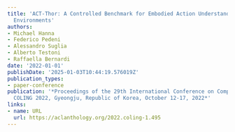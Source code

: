 ```yaml
---
title: 'ACT-Thor: A Controlled Benchmark for Embodied Action Understanding in Simulated
  Environments'
authors:
- Michael Hanna
- Federico Pedeni
- Alessandro Suglia
- Alberto Testoni
- Raffaella Bernardi
date: '2022-01-01'
publishDate: '2025-01-03T10:44:19.576019Z'
publication_types:
- paper-conference
publication: '*Proceedings of the 29th International Conference on Computational Linguistics,
  COLING 2022, Gyeongju, Republic of Korea, October 12-17, 2022*'
links:
- name: URL
  url: https://aclanthology.org/2022.coling-1.495
---
```

